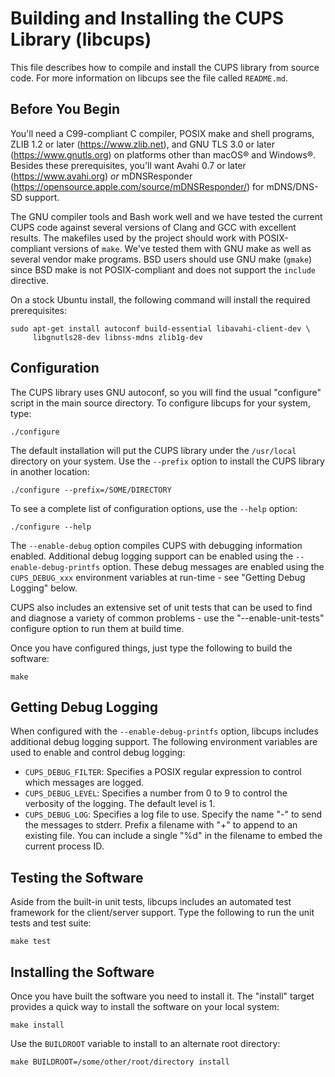 Building and Installing the CUPS Library (libcups)
==================================================

This file describes how to compile and install the CUPS library from source code.  For
more information on libcups see the file called `README.md`.


Before You Begin
----------------

You'll need a C99-compliant C compiler, POSIX make and shell programs, ZLIB 1.2 or later
(<https://www.zlib.net>), and GNU TLS 3.0 or later (<https://www.gnutls.org>) on platforms
other than macOS® and Windows®.  Besides these prerequisites, you'll want Avahi 0.7 or
later (<https://www.avahi.org>) *or* mDNSResponder
(<https://opensource.apple.com/source/mDNSResponder/>) for mDNS/DNS-SD support.

The GNU compiler tools and Bash work well and we have tested the current CUPS code against
several versions of Clang and GCC with excellent results.  The makefiles used by the
project should work with POSIX-compliant versions of `make`.  We've tested them with GNU
make as well as several vendor make programs.  BSD users should use GNU make (`gmake`)
since BSD make is not POSIX-compliant and does not support the `include` directive.

On a stock Ubuntu install, the following command will install the required prerequisites:

    sudo apt-get install autoconf build-essential libavahi-client-dev \
         libgnutls28-dev libnss-mdns zlib1g-dev


Configuration
-------------

The CUPS library uses GNU autoconf, so you will find the usual "configure" script in the
main source directory.  To configure libcups for your system, type:

    ./configure

The default installation will put the CUPS library under the `/usr/local` directory on
your system.  Use the `--prefix` option to install the CUPS library in another location:

    ./configure --prefix=/SOME/DIRECTORY

To see a complete list of configuration options, use the `--help` option:

    ./configure --help

The `--enable-debug` option compiles CUPS with debugging information enabled.
Additional debug logging support can be enabled using the `--enable-debug-printfs` option.
These debug messages are enabled using the `CUPS_DEBUG_xxx` environment variables at
run-time - see "Getting Debug Logging" below.

CUPS also includes an extensive set of unit tests that can be used to find and diagnose a
variety of common problems - use the "--enable-unit-tests" configure option to run them at
build time.

Once you have configured things, just type the following to build the software:

    make


Getting Debug Logging
---------------------

When configured with the `--enable-debug-printfs` option, libcups includes additional
debug logging support.  The following environment variables are used to enable and control
debug logging:

- `CUPS_DEBUG_FILTER`: Specifies a POSIX regular expression to control which messages are
  logged.
- `CUPS_DEBUG_LEVEL`: Specifies a number from 0 to 9 to control the verbosity of the
  logging. The default level is 1.
- `CUPS_DEBUG_LOG`: Specifies a log file to use.  Specify the name "-" to send the
  messages to stderr.  Prefix a filename with "+" to append to an existing file.  You can
  include a single "%d" in the filename to embed the current process ID.


Testing the Software
--------------------

Aside from the built-in unit tests, libcups includes an automated test framework for
the client/server support.  Type the following to run the unit tests and test suite:

    make test


Installing the Software
-----------------------

Once you have built the software you need to install it.  The "install" target provides a
quick way to install the software on your local system:

    make install

Use the `BUILDROOT` variable to install to an alternate root directory:

    make BUILDROOT=/some/other/root/directory install
